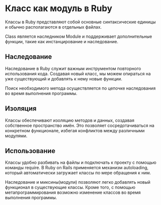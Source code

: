 # Класс как модуль в Ruby

Классы в Ruby представляют собой основные синтаксические единицы и обычно располагаются в отдельных файлах.

Class является наследником Module и поддерживает дополнительные функции, такие как инстанцирование и наследование.

## Наследование

Наследование в Ruby служит важным инструментом повторного использования кода.
Создавая новый класс, мы можем опираться на уже существующий и добавлять к нему новые функции.

Поиск необходимого метода осуществляется по цепочке наследования во время выполнения программы.

## Изоляция

Классы обеспечивают изоляцию методов и данных, создавая собственное пространство имён. Это позволяет сосредотачиваться на конкретном функционале, избегая конфликтов между различными модулями.

## Использование

Классы удобно разбивать на файлы и подключать к проекту с помощью команды require. В Ruby on Rails применяется механизм autoloading, который автоматически загружает классы по мере обращения к ним.

Наследование и миксины(модули) позволяют легко добавлять новый функционал в существующие классы. Кроме того, с помощью метапрограммирования возможно изменение классов во время выполнения программы.
